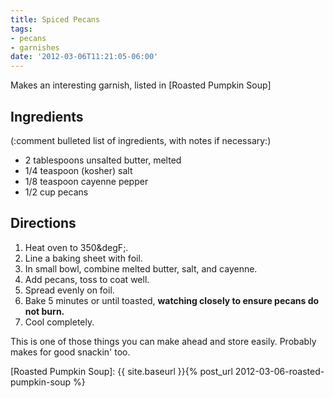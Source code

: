 ```yaml
---
title: Spiced Pecans
tags:
- pecans
- garnishes
date: '2012-03-06T11:21:05-06:00'
---
```

Makes an interesting garnish, listed in [Roasted Pumpkin Soup]


## Ingredients
(:comment bulleted list of ingredients, with notes if necessary:)
* 2 tablespoons unsalted butter, melted
* 1/4 teaspoon (kosher) salt
* 1/8 teaspoon cayenne pepper
* 1/2 cup pecans



## Directions

1.  Heat oven to 350&degF;.
1.  Line a baking sheet with foil.
1.  In small bowl, combine melted butter, salt, and cayenne.
1.  Add pecans, toss to coat well.
1.  Spread evenly on foil.
1.  Bake 5 minutes or until toasted, **watching closely to ensure pecans do not burn.**
1.  Cool completely.

This is one of those things you can make ahead and store easily. Probably makes for good snackin' too.

[Roasted Pumpkin Soup]: {{ site.baseurl }}{% post_url 2012-03-06-roasted-pumpkin-soup %} 
